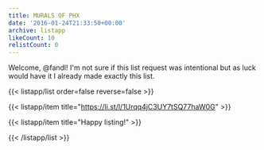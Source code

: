 ```yaml
---
title: MURALS OF PHX
date: '2016-01-24T21:33:50+00:00'
archive: listapp
likeCount: 10
relistCount: 0
---
```


Welcome, @fandl! I'm not sure if this list request was intentional but as luck would have it I already made exactly this list.

<!--more-->

{{< listapp/list order=false reverse=false >}}

   {{< listapp/item title="https://li.st/l/1Urqq4jC3UY7tSQ77haW0G" >}}

   {{< listapp/item title="Happy listing!" >}}

{{< /listapp/list >}}
